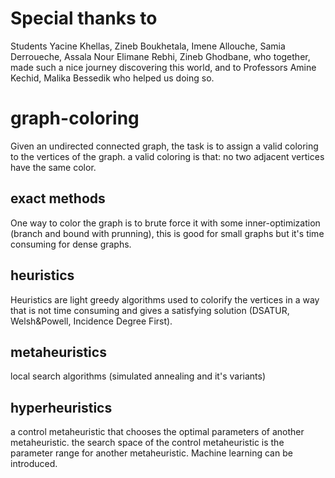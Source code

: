 # Special thanks to
Students 
Yacine Khellas,
Zineb Boukhetala,
Imene Allouche,
Samia Derroueche,
Assala Nour Elimane Rebhi,
Zineb Ghodbane,
who together, made such a nice journey discovering this world, and to Professors Amine Kechid, Malika Bessedik who helped us doing so.
# graph-coloring
Given an undirected connected graph, the task is to assign a valid coloring to the vertices of the graph.
a valid coloring is that: no two adjacent vertices have the same color.
## exact methods
One way to color the graph is to brute force it with some inner-optimization (branch and bound with prunning), this is good for small graphs but it's time consuming for dense graphs.
## heuristics
Heuristics are light greedy algorithms used to colorify the vertices in a way that is not time consuming and gives a satisfying solution (DSATUR, Welsh&Powell, Incidence Degree First).
## metaheuristics
local search algorithms (simulated annealing and it's variants)
## hyperheuristics
a control metaheuristic that chooses the optimal parameters of another metaheuristic. the search space of the control metaheuristic is the parameter range for another metaheuristic.
Machine learning can be introduced.
